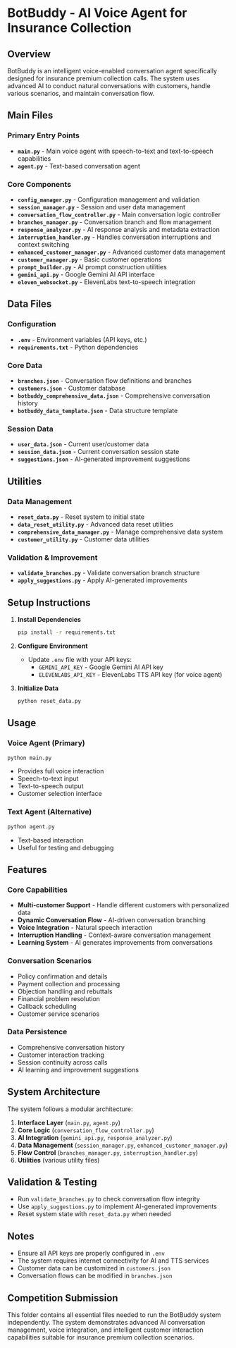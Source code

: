 # BotBuddy - AI Voice Agent for Insurance Collection

## Overview

BotBuddy is an intelligent voice-enabled conversation agent specifically designed for insurance premium collection calls. The system uses advanced AI to conduct natural conversations with customers, handle various scenarios, and maintain conversation flow.

## Main Files

### Primary Entry Points

- **`main.py`** - Main voice agent with speech-to-text and text-to-speech capabilities
- **`agent.py`** - Text-based conversation agent

### Core Components

- **`config_manager.py`** - Configuration management and validation
- **`session_manager.py`** - Session and user data management
- **`conversation_flow_controller.py`** - Main conversation logic controller
- **`branches_manager.py`** - Conversation branch and flow management
- **`response_analyzer.py`** - AI response analysis and metadata extraction
- **`interruption_handler.py`** - Handles conversation interruptions and context switching
- **`enhanced_customer_manager.py`** - Advanced customer data management
- **`customer_manager.py`** - Basic customer operations
- **`prompt_builder.py`** - AI prompt construction utilities
- **`gemini_api.py`** - Google Gemini AI API interface
- **`eleven_websocket.py`** - ElevenLabs text-to-speech integration

## Data Files

### Configuration

- **`.env`** - Environment variables (API keys, etc.)
- **`requirements.txt`** - Python dependencies

### Core Data

- **`branches.json`** - Conversation flow definitions and branches
- **`customers.json`** - Customer database
- **`botbuddy_comprehensive_data.json`** - Comprehensive conversation history
- **`botbuddy_data_template.json`** - Data structure template

### Session Data

- **`user_data.json`** - Current user/customer data
- **`session_data.json`** - Current conversation session state
- **`suggestions.json`** - AI-generated improvement suggestions

## Utilities

### Data Management

- **`reset_data.py`** - Reset system to initial state
- **`data_reset_utility.py`** - Advanced data reset utilities
- **`comprehensive_data_manager.py`** - Manage comprehensive data system
- **`customer_utility.py`** - Customer data utilities

### Validation & Improvement

- **`validate_branches.py`** - Validate conversation branch structure
- **`apply_suggestions.py`** - Apply AI-generated improvements

## Setup Instructions

1. **Install Dependencies**

   ```bash
   pip install -r requirements.txt
   ```
2. **Configure Environment**

   - Update `.env` file with your API keys:
     - `GEMINI_API_KEY` - Google Gemini AI API key
     - `ELEVENLABS_API_KEY` - ElevenLabs TTS API key (for voice agent)
3. **Initialize Data**

   ```bash
   python reset_data.py
   ```

## Usage

### Voice Agent (Primary)

```bash
python main.py
```

- Provides full voice interaction
- Speech-to-text input
- Text-to-speech output
- Customer selection interface

### Text Agent (Alternative)

```bash
python agent.py
```

- Text-based interaction
- Useful for testing and debugging

## Features

### Core Capabilities

- **Multi-customer Support** - Handle different customers with personalized data
- **Dynamic Conversation Flow** - AI-driven conversation branching
- **Voice Integration** - Natural speech interaction
- **Interruption Handling** - Context-aware conversation management
- **Learning System** - AI generates improvements from conversations

### Conversation Scenarios

- Policy confirmation and details
- Payment collection and processing
- Objection handling and rebuttals
- Financial problem resolution
- Callback scheduling
- Customer service scenarios

### Data Persistence

- Comprehensive conversation history
- Customer interaction tracking
- Session continuity across calls
- AI learning and improvement suggestions

## System Architecture

The system follows a modular architecture:

1. **Interface Layer** (`main.py`, `agent.py`)
2. **Core Logic** (`conversation_flow_controller.py`)
3. **AI Integration** (`gemini_api.py`, `response_analyzer.py`)
4. **Data Management** (`session_manager.py`, `enhanced_customer_manager.py`)
5. **Flow Control** (`branches_manager.py`, `interruption_handler.py`)
6. **Utilities** (various utility files)

## Validation & Testing

- Run `validate_branches.py` to check conversation flow integrity
- Use `apply_suggestions.py` to implement AI-generated improvements
- Reset system state with `reset_data.py` when needed

## Notes

- Ensure all API keys are properly configured in `.env`
- The system requires internet connectivity for AI and TTS services
- Customer data can be customized in `customers.json`
- Conversation flows can be modified in `branches.json`

## Competition Submission

This folder contains all essential files needed to run the BotBuddy system independently. The system demonstrates advanced AI conversation management, voice integration, and intelligent customer interaction capabilities suitable for insurance premium collection scenarios.
